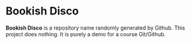 # Bookish Disco
**Bookish Disco** is a repository name randomly generated by Github. This project does nothing. It is purely a demo for a course Git/Github.


